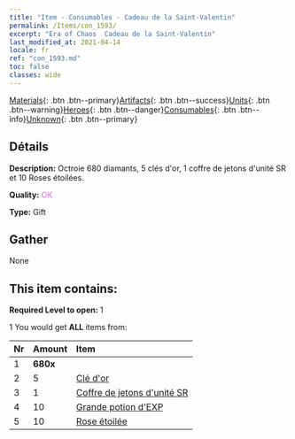```yaml
---
title: "Item - Consumables - Cadeau de la Saint-Valentin"
permalink: /Items/con_1593/
excerpt: "Era of Chaos  Cadeau de la Saint-Valentin"
last_modified_at: 2021-04-14
locale: fr
ref: "con_1593.md"
toc: false
classes: wide
---
```

 [Materials](/fr/Items/){: .btn .btn--primary}[Artifacts](/fr/Items/Artifacts/){: .btn .btn--success}[Units](/fr/Items/Units/){: .btn .btn--warning}[Heroes](/fr/Items/Heroes/){: .btn .btn--danger}[Consumables](/fr/Items/Consumables/){: .btn .btn--info}[Unknown](/fr/Items/Unknown/){: .btn .btn--primary}

## Détails
 **Description:** Octroie 680 diamants, 5 clés d'or, 1 coffre de jetons d'unité SR et 10 Roses étoilées.

 **Quality:** <span style="color: #DA70D6">OK</span>

 **Type:** Gift

## Gather

  None

## This item contains:

 **Required Level to open:** 1

 1 You would get **ALL** items  from:

  | Nr | Amount |     Item    |
  |:---|:-------|:------------|
  | 1 |  **680x** | <i class="fas fa-gem"/> |  | 
  | 2 | 5 | [Clé d'or](/fr/Items/con_783/) | 
  | 3 | 1 | [Coffre de jetons d'unité SR](/fr/Items/con_1597/) | 
  | 4 | 10 | [Grande potion d'EXP](/fr/Items/con_702/) | 
  | 5 | 10 | [Rose étoilée](/fr/Items/con_812/) | 
